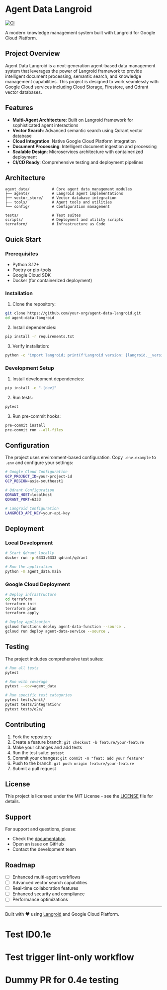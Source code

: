 # Agent Data Langroid

[![CI](https://github.com/Huyen1974/agent-data-test/actions/workflows/lint-only.yml/badge.svg)](https://github.com/Huyen1974/agent-data-test/actions/workflows/lint-only.yml)

A modern knowledge management system built with Langroid for Google Cloud Platform.

## Project Overview

Agent Data Langroid is a next-generation agent-based data management system that leverages the power of Langroid framework to provide intelligent document processing, semantic search, and knowledge management capabilities. This project is designed to work seamlessly with Google Cloud services including Cloud Storage, Firestore, and Qdrant vector databases.

## Features

- **Multi-Agent Architecture**: Built on Langroid framework for sophisticated agent interactions
- **Vector Search**: Advanced semantic search using Qdrant vector database
- **Cloud Integration**: Native Google Cloud Platform integration
- **Document Processing**: Intelligent document ingestion and processing
- **Scalable Design**: Microservices architecture with containerized deployment
- **CI/CD Ready**: Comprehensive testing and deployment pipelines

## Architecture

```
agent_data/          # Core agent data management modules
├── agents/          # Langroid agent implementations
├── vector_store/    # Vector database integration
├── tools/           # Agent tools and utilities
└── config/          # Configuration management

tests/               # Test suites
scripts/             # Deployment and utility scripts
terraform/           # Infrastructure as Code
```

## Quick Start

### Prerequisites

- Python 3.12+
- Poetry or pip-tools
- Google Cloud SDK
- Docker (for containerized deployment)

### Installation

1. Clone the repository:
```bash
git clone https://github.com/your-org/agent-data-langroid.git
cd agent-data-langroid
```

2. Install dependencies:
```bash
pip install -r requirements.txt
```

3. Verify installation:
```bash
python -c "import langroid; print(f'Langroid version: {langroid.__version__}')"
```

### Development Setup

1. Install development dependencies:
```bash
pip install -e ".[dev]"
```

2. Run tests:
```bash
pytest
```

3. Run pre-commit hooks:
```bash
pre-commit install
pre-commit run --all-files
```

## Configuration

The project uses environment-based configuration. Copy `.env.example` to `.env` and configure your settings:

```bash
# Google Cloud Configuration
GCP_PROJECT_ID=your-project-id
GCP_REGION=asia-southeast1

# Qdrant Configuration
QDRANT_HOST=localhost
QDRANT_PORT=6333

# Langroid Configuration
LANGROID_API_KEY=your-api-key
```

## Deployment

### Local Development
```bash
# Start Qdrant locally
docker run -p 6333:6333 qdrant/qdrant

# Run the application
python -m agent_data.main
```

### Google Cloud Deployment
```bash
# Deploy infrastructure
cd terraform
terraform init
terraform plan
terraform apply

# Deploy application
gcloud functions deploy agent-data-function --source .
gcloud run deploy agent-data-service --source .
```

## Testing

The project includes comprehensive test suites:

```bash
# Run all tests
pytest

# Run with coverage
pytest --cov=agent_data

# Run specific test categories
pytest tests/unit/
pytest tests/integration/
pytest tests/e2e/
```

## Contributing

1. Fork the repository
2. Create a feature branch: `git checkout -b feature/your-feature`
3. Make your changes and add tests
4. Run the test suite: `pytest`
5. Commit your changes: `git commit -m "feat: add your feature"`
6. Push to the branch: `git push origin feature/your-feature`
7. Submit a pull request

## License

This project is licensed under the MIT License - see the [LICENSE](LICENSE) file for details.

## Support

For support and questions, please:
- Check the [documentation](docs/)
- Open an issue on GitHub
- Contact the development team

## Roadmap

- [ ] Enhanced multi-agent workflows
- [ ] Advanced vector search capabilities
- [ ] Real-time collaboration features
- [ ] Enhanced security and compliance
- [ ] Performance optimizations

---

Built with ❤️ using [Langroid](https://github.com/langroid/langroid) and Google Cloud Platform.
# Test ID0.1e
# Test trigger lint-only workflow
# Dummy PR for 0.4e testing
